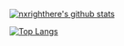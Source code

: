 [![nxrighthere's github stats](https://github-readme-stats.vercel.app/api?username=nxrighthere&theme=default&show_icons=true&count_private=true&include_all_commits=true&custom_title=nxrighthere%20statistics)](https://github.com/daniel-packard)

[![Top Langs](https://github-readme-stats.vercel.app/api/top-langs/?username=nxrighthere&layout=compact&theme=default&hide=cmake,makefile)](https://github.com/daniel-packard)
